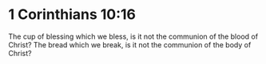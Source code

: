 # 1 Corinthians 10:16

The cup of blessing which we bless, is it not the communion of the blood of Christ? The bread which we break, is it not the communion of the body of Christ?